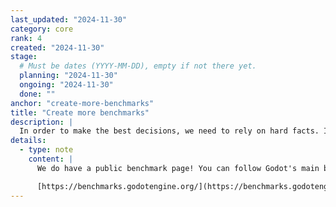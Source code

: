 ```yaml
---
last_updated: "2024-11-30"
category: core
rank: 4
created: "2024-11-30"
stage:
  # Must be dates (YYYY-MM-DD), empty if not there yet.
  planning: "2024-11-30"
  ongoing: "2024-11-30"
  done: ""
anchor: "create-more-benchmarks"
title: "Create more benchmarks"
description: |
  In order to make the best decisions, we need to rely on hard facts. In order to be able to do this, we need to create more benchmarks. It gives the added benefit over time that we can spot regressions more easily, together with unit tests, as we started lately to track performance of nightly builds.
details:
  - type: note
    content: |
      We do have a public benchmark page! You can follow Godot's main branch performance on the following website:

      [https://benchmarks.godotengine.org/](https://benchmarks.godotengine.org/)
---
```

